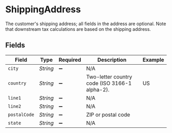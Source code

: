 # ShippingAddress

The customer's shipping address; all fields in the address are optional. Note that downstream tax calculations are based on the shipping address.


## Fields

| Field                                         | Type                                          | Required                                      | Description                                   | Example                                       |
| --------------------------------------------- | --------------------------------------------- | --------------------------------------------- | --------------------------------------------- | --------------------------------------------- |
| `city`                                        | *String*                                      | :heavy_minus_sign:                            | N/A                                           |                                               |
| `country`                                     | *String*                                      | :heavy_minus_sign:                            | Two-letter country code (ISO 3166-1 alpha-2). | US                                            |
| `line1`                                       | *String*                                      | :heavy_minus_sign:                            | N/A                                           |                                               |
| `line2`                                       | *String*                                      | :heavy_minus_sign:                            | N/A                                           |                                               |
| `postalCode`                                  | *String*                                      | :heavy_minus_sign:                            | ZIP or postal code                            |                                               |
| `state`                                       | *String*                                      | :heavy_minus_sign:                            | N/A                                           |                                               |